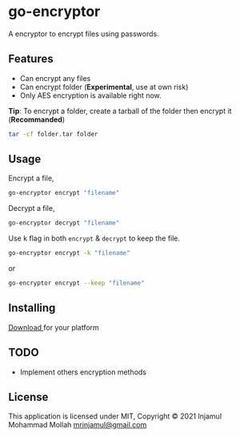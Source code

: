 # go-encryptor

A encryptor to encrypt files using passwords.

## Features

- Can encrypt any files
- Can encrypt folder (**Experimental**, use at own risk)
- Only AES encryption is available right now.

**Tip**: To encrypt a folder, create a tarball of the folder then encrypt it (**Recommanded**)

```sh
tar -cf folder.tar folder
```

## Usage

Encrypt a file,

```sh
go-encryptor encrypt "filename"
```

Decrypt a file,

```sh
go-encryptor decrypt "filename"
```

Use k flag in both `encrypt` & `decrypt` to keep the file.

```sh
go-encryptor encrypt -k "filename"
```

or

```sh
go-encryptor encrypt --keep "filename"
```

## Installing

[ Download ](https://github.com/mrinjamul/go-encryptor/releases) for your platform

## TODO

- Implement others encryption methods

## License

This application is licensed under MIT, Copyright © 2021 Injamul Mohammad Mollah <mrinjamul@gmail.com>

